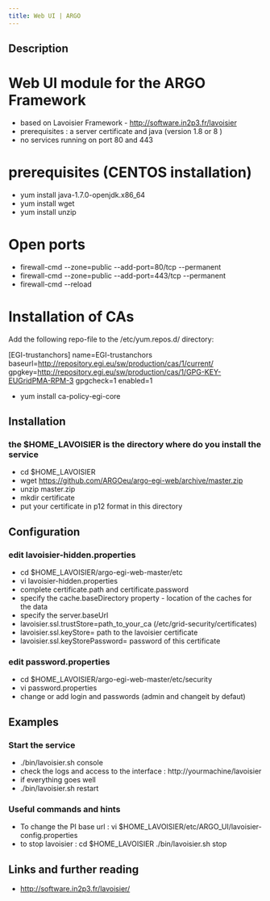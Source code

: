 ```yaml
---
title: Web UI | ARGO
---
```


## Description
# Web UI module for the ARGO Framework

* based on Lavoisier Framework - http://software.in2p3.fr/lavoisier
* prerequisites : a server certificate and java (version 1.8 or 8 ) 
* no services running on port 80 and 443


# prerequisites (CENTOS installation)

* yum install java-1.7.0-openjdk.x86_64
* yum install wget
* yum install unzip 

# Open ports
* firewall-cmd --zone=public --add-port=80/tcp --permanent
* firewall-cmd --zone=public --add-port=443/tcp --permanent
* firewall-cmd --reload



# Installation of CAs

Add the following repo-file to the /etc/yum.repos.d/ directory:  
    
[EGI-trustanchors]
name=EGI-trustanchors
baseurl=http://repository.egi.eu/sw/production/cas/1/current/
gpgkey=http://repository.egi.eu/sw/production/cas/1/GPG-KEY-EUGridPMA-RPM-3
gpgcheck=1
enabled=1

* yum install ca-policy-egi-core

## Installation 
### the $HOME_LAVOISIER is the directory where do you install the service
* cd $HOME_LAVOISIER
* wget https://github.com/ARGOeu/argo-egi-web/archive/master.zip
* unzip master.zip
* mkdir certificate
* put your certificate in p12 format in this directory


## Configuration 
### edit lavoisier-hidden.properties
* cd $HOME_LAVOISIER/argo-egi-web-master/etc
* vi lavoisier-hidden.properties
* complete certificate.path and certificate.password
* specify the cache.baseDirectory property - location of the caches for the data
* specify the server.baseUrl 
* lavoisier.ssl.trustStore=path_to_your_ca  (/etc/grid-security/certificates)
* lavoisier.ssl.keyStore= path to the lavoisier certificate
* lavoisier.ssl.keyStorePassword= password of this certificate

### edit password.properties
* cd $HOME_LAVOISIER/argo-egi-web-master/etc/security
* vi password.properties
* change or add login and passwords (admin and changeit by defaut)


## Examples

### Start the service 

* ./bin/lavoisier.sh console
* check the logs and access to the interface : http://yourmachine/lavoisier
* if everything goes well 
*  ./bin/lavoisier.sh restart


### Useful commands and hints

* To change the PI base url : vi $HOME_LAVOISIER/etc/ARGO_UI/lavoisier-config.properties
* to stop lavoisier : 
cd $HOME_LAVOISIER
./bin/lavoisier.sh stop


## Links and further reading

* http://software.in2p3.fr/lavoisier/
